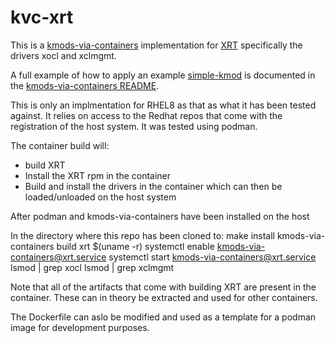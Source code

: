 # kvc-xrt

This is a [kmods-via-containers](https://github.com/kmods-via-containers/kmods-via-containers)
implementation for [XRT](https://github.com/xilinx/XRT) specifically the drivers xocl and xclmgmt.

A full example of how to apply an example [simple-kmod](https://github.com/kmods-via-containers/simple-kmod) is documented in the
[kmods-via-containers README](https://github.com/kmods-via-containers/kmods-via-containers#example).

This is only an implmentation for RHEL8 as that as what it has been tested against. It relies on access to
the Redhat repos that come with the registration of the host system.  It was tested using podman. 

The container build will:
* build XRT
* Install the XRT rpm in the container
* Build and install the drivers in the container which can then be loaded/unloaded on the host system


After podman and kmods-via-containers have been installed on the host

In the directory where this repo has been cloned to:
make install
kmods-via-containers build xrt $(uname -r)
systemctl enable kmods-via-containers@xrt.service
systemctl start kmods-via-containers@xrt.service
lsmod | grep xocl
lsmod | grep xclmgmt

Note that all of the artifacts that come with building XRT are present in the container.
These can in theory be extracted and used for other containers.

The Dockerfile can aslo be modified and used as a template for a podman image for development
purposes.